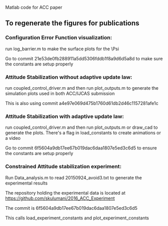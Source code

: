 Matlab code for ACC paper

## To regenerate the figures for publications

### Configuration Error Function visualization:
run log_barrier.m to make the surface plots for the \Psi

Go to commit 21e53de0fb288911a5dd5306fddb1f8a9d6d5a8d to make sure the constants
are setup properly

### Attitude Stabilization without adaptive update law:
run coupled_control_driver.m and then run plot_outputs.m to generate the simulation
plots used in both ACC/IJCAS submission

This is also using commit a4e97e069d475b1760d61db2d46c1157281afe1c

### Attitude Stabilization with adaptive update law:
run coupled_control_driver.m and then run plot_outputs.m or draw_cad to generate
the plots. There's a flag in load_constants to create animations or a video

Go to commit 6f5604a9db17ee67b019dac6daa1807e5ed3c6d5 to ensure the constants 
are setup properly

### Constrained Attitude stabilization experiment:
Run Data_analysis.m to read 20150924_avoid3.txt to generate the experimental results

The repository holding the experimental data is located at
https://github.com/skulumani/2016_ACC_Experiment

The commit is 6f5604a9db17ee67b019dac6daa1807e5ed3c6d5

This calls load_experiment_constants and plot_experiment_constants 